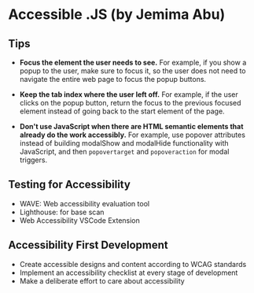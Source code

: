 # Accessible .JS (by Jemima Abu)

## Tips

- **Focus the element the user needs to see.** For example, if you show a popup to the user, make sure to focus it, so the user does not need to navigate the entire web page to focus the popup buttons.

- **Keep the tab index where the user left off.** For example, if the user clicks on the popup button, return the focus to the previous focused element instead of going back to the start element of the page.

- **Don't use JavaScript when there are HTML semantic elements that already do the work accessibly.** For example, use popover attributes instead of building modalShow and modalHide functionality with JavaScript, and then `popovertarget` and `popoveraction` for modal triggers.

## Testing for Accessibility

- WAVE: Web accessibility evaluation tool
- Lighthouse: for base scan
- Web Accessibility VSCode Extension

## Accessibility First Development

- Create accessible designs and content according to WCAG standards
- Implement an accessibility checklist at every stage of development
- Make a deliberate effort to care about accessibility

